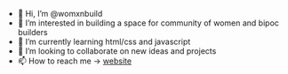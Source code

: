 - 👋 Hi, I’m @womxnbuild
- 👀 I’m interested in building a space for community of women and bipoc builders
- 🌱 I’m currently learning html/css and javascript
- 💞️ I’m looking to collaborate on new ideas and projects
- 📫 How to reach me -> [website](https://tinyurl.com/womxnbuild)

<!---
womxnbuild/womxnbuild is a ✨ special ✨ repository because its `README.md` (this file) appears on your GitHub profile.
You can click the Preview link to take a look at your changes.
--->
